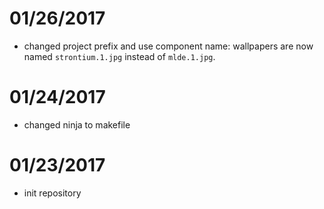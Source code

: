 # 01/26/2017
- changed project prefix and use component name: wallpapers are now named `strontium.1.jpg` instead of `mlde.1.jpg`.

# 01/24/2017
- changed ninja to makefile

# 01/23/2017
- init repository